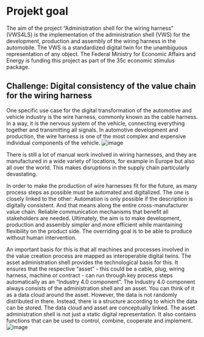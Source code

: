 # Projekt goal
The aim of the project “Administration shell for the wiring harness” (VWS4LS) is the implementation of the administration shell (VWS) for the development, production and assembly of the wiring harness in the automobile. The VWS is a standardized digital twin for the unambiguous representation of any object. The Federal Ministry for Economic Affairs and Energy is funding this project as part of the 35c economic stimulus package.

## Challenge: Digital consistency of the value chain for the wiring harness
One specific use case for the digital transformation of the automotive and vehicle industry is the wire harness, commonly known as the cable harness. In a way, it is the nervous system of the vehicle, connecting everything together and transmitting all signals. In automotive development and production, the wire harness is one of the most complex and expensive individual components of the vehicle.
![image](https://github.com/user-attachments/assets/85429d49-f40c-442d-ae5e-becf1b69ca66)

There is still a lot of manual work involved in wiring harnesses, and they are manufactured in a wide variety of locations, for example in Europe but also all over the world. This makes disruptions in the supply chain particularly devastating.

In order to make the production of wire harnesses fit for the future, as many process steps as possible must be automated and digitalized. The one is closely linked to the other: Automation is only possible if the description is digitally consistent. And that means along the entire cross-manufacturer value chain. Reliable communication mechanisms that benefit all stakeholders are needed. Ultimately, the aim is to make development, production and assembly simpler and more efficient while maintaining flexibility on the product side. The overriding goal is to be able to produce without human intervention.

An important basis for this is that all machines and processes involved in the value creation process are mapped as interoperable digital twins. The asset administration shell provides the technological basis for this. It ensures that the respective “asset” - this could be a cable, plug, wiring harness, machine or contract - can run through key process steps automatically as an “Industry 4.0 component”. The Industry 4.0 component always consists of the administration shell and an asset. You can think of it as a data cloud around the asset. However, the data is not randomly distributed in there. Instead, there is a structure according to which the data can be stored. The data cloud and asset are conceptually linked. The asset administration shell is not just a static digital representation. It also contains functions that can be used to control, combine, cooperate and implement.
![image](https://github.com/user-attachments/assets/48bc4e50-a66b-4cc7-916f-179b2de20a1f)
